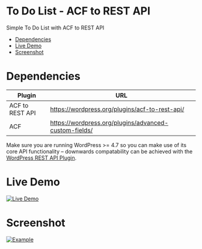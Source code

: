 To Do List - ACF to REST API
====
Simple To Do List with ACF to REST API

- [Dependencies](#dependencies)
- [Live Demo](#live-demo)
- [Screenshot](#screenshot)

Dependencies
==
| Plugin | URL |
|---------|-----|
| ACF to REST API | https://wordpress.org/plugins/acf-to-rest-api/ |
| ACF | https://wordpress.org/plugins/advanced-custom-fields/ |

Make sure you are running WordPress >= 4.7 so you can make use of its core API functionality – downwards compatability can be achieved with the [WordPress REST API Plugin](https://wordpress.org/plugins/rest-api/).

Live Demo
==
[![Live Demo](http://airesgoncalves.com.br/screenshot/assets/buttons/live-demo.png)](http://airesgoncalves.com.br/to-do-list)

Screenshot
==
[![Example](http://airesgoncalves.com.br/screenshot/to-do-list-acf-to-rest-api/screenshot.png)](http://airesgoncalves.com.br/to-do-list)
